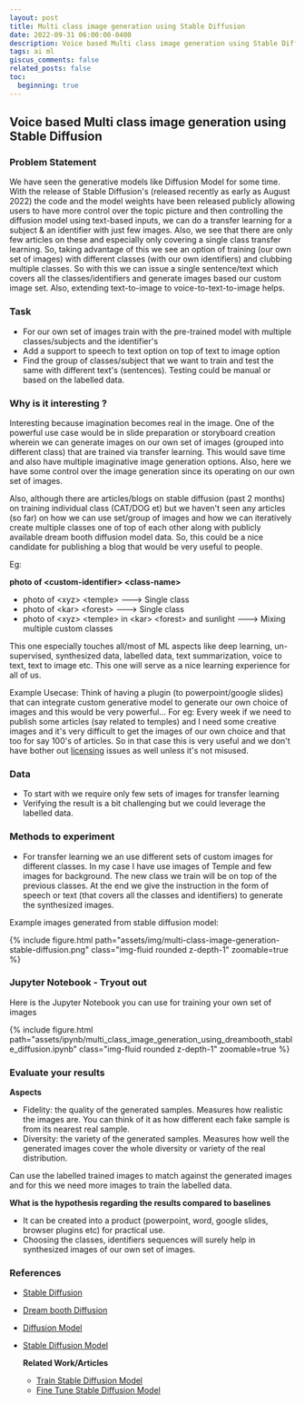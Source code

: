 ```yaml
---
layout: post
title: Multi class image generation using Stable Diffusion
date: 2022-09-31 06:00:00-0400
description: Voice based Multi class image generation using Stable Diffusion
tags: ai ml
giscus_comments: false
related_posts: false
toc:
  beginning: true
---
```


## Voice based Multi class image generation using Stable Diffusion

### Problem Statement

We have seen the generative models like Diffusion Model for some time. With the release of Stable Diffusion's (released recently as early as August 2022) the code and the model weights have been released publicly allowing users to have more control over the topic picture and then controlling the diffusion model using text-based inputs, we can do a transfer learning for a subject & an identifier with just few images. Also, we see that there are only few articles on these and especially only covering a single class transfer learning. So, taking advantage of this we see an option of training (our own set of images) with different classes (with our own identifiers) and clubbing multiple classes. So with this we can issue a single sentence/text which covers all the classes/identifiers and generate images based our custom image set. Also, extending text-to-image to voice-to-text-to-image helps.

### Task

  - For our own set of images train with the pre-trained model with multiple classes/subjects and the identifier's
  - Add a support to speech to text option on top of text to image option
  - Find the group of classes/subject that we want to train and test the same with different text's (sentences). Testing could be manual or based on the labelled data.

### Why is it interesting ?

Interesting because imagination becomes real in the image. One of the powerful use case would be in slide preparation or storyboard creation wherein we can generate images on our own set of images (grouped into different class) that are trained via transfer learning. This would save time and also have multiple imaginative image generation options. Also, here we have some control over the image generation since its operating on our own set of images.

Also, although there are articles/blogs on stable diffusion (past 2 months) on training individual class (CAT/DOG et) but we haven't seen any articles (so far) on how we can use set/group of images and how we can iteratively create multiple classes one of top of each other along with publicly available dream booth diffusion model data. So, this could be a nice candidate for publishing a blog that would be very useful to people.

Eg:

**photo of \<custom-identifier\> \<class-name\>**

- photo of \<xyz\> \<temple\> ---\> Single class
- photo of \<kar\> \<forest\> ---\> Single class
- photo of \<xyz\> \<temple\> in \<kar\> \<forest\> and sunlight ---\> Mixing multiple custom classes

This one especially touches all/most of ML aspects like deep learning, un-supervised, synthesized data, labelled data, text summarization, voice to text, text to image etc. This one will serve as a nice learning experience for all of us.

Example Usecase: Think of having a plugin (to powerpoint/google slides) that can integrate custom generative model to generate our own choice of images and this would be very powerful... For eg: Every week if we need to publish some articles (say related to temples) and I need some creative images and it's very difficult to get the images of our own choice and that too for say 100's of articles. So in that case this is very useful and we don't have bother out [licensing](https://huggingface.co/CompVis/stable-diffusion) issues as well unless it's not misused.

### Data

  - To start with we require only few sets of images for transfer learning
  - Verifying the result is a bit challenging but we could leverage the labelled data.

### Methods to experiment

  - For transfer learning we an use different sets of custom images for different classes. In my case I have use images of Temple and few images for background. The new class we train will be on top of the previous classes. At the end we give the instruction in the form of speech or text (that covers all the classes and identifiers) to generate the synthesized images.

Example images generated from stable diffusion model:
<div class="row mt-3">
    <div class="col-sm mt-3 mt-md-0">
        {% include figure.html path="assets/img/multi-class-image-generation-stable-diffusion.png" class="img-fluid rounded z-depth-1" zoomable=true %}
    </div>
</div>

### Jupyter Notebook - Tryout out

Here is the Jupyter Notebook you can use for training your own set of images

<div class="row mt-3">
    <div class="col-sm mt-3 mt-md-0">
        {% include figure.html path="assets/ipynb/multi_class_image_generation_using_dreambooth_stable_diffusion.ipynb" class="img-fluid rounded z-depth-1" zoomable=true %}
    </div>
</div>

### Evaluate your results

**Aspects**

  - Fidelity: the quality of the generated samples. Measures how realistic the images are. You can think of it as how different each fake sample is from its nearest real sample.
  - Diversity: the variety of the generated samples. Measures how well the generated images cover the whole diversity or variety of the real distribution.

Can use the labelled trained images to match against the generated images and for this we need more images to train the labelled data.

**What is the hypothesis regarding the results compared to baselines**

  - It can be created into a product (powerpoint, word, google slides, browser plugins etc) for practical use.
  - Choosing the classes, identifiers sequences will surely help in synthesized images of our own set of images.

### References

- [Stable Diffusion](https://en.wikipedia.org/wiki/Stable\_Diffusion)
- [Dream booth Diffusion](https://arxiv.org/pdf/2208.12242.pdf)
- [Diffusion Model](https://en.wikipedia.org/wiki/Diffusion_model)
- [Stable Diffusion Model](https://huggingface.co/CompVis/stable-diffusion)

  **Related Work/Articles**

  - [Train Stable Diffusion Model](https://techpp.com/2022/10/10/how-to-train-stable-diffusion-ai-dreambooth/)
  - [Fine Tune Stable Diffusion Model](https://bytexd.com/how-to-use-dreambooth-to-fine-tune-stable-diffusion-colab/)
